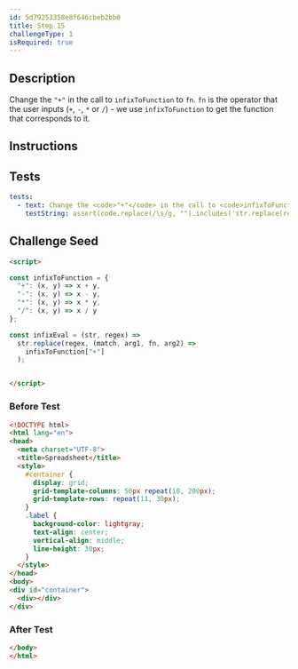 ```yaml
---
id: 5d79253358e8f646cbeb2bb0
title: Step 15
challengeType: 1
isRequired: true
---
```


## Description
<section id='description'>
Change the <code>"+"</code> in the call to <code>infixToFunction</code> to <code>fn</code>.
<code>fn</code> is the operator that the user inputs (<code>+</code>, <code>-</code>, <code>*</code> or <code>/</code>) - we use <code>infixToFunction</code> to get the function that corresponds to it.
</section>

## Instructions
<section id='instructions'>

</section>

## Tests
<section id='tests'>

```yml
tests:
  - text: Change the <code>"+"</code> in the call to <code>infixToFunction</code> to <code>fn</code>.
    testString: assert(code.replace(/\s/g, "").includes('str.replace(regex,(match,arg1,fn,arg2)=>infixToFunction[fn])'));

```

</section>

## Challenge Seed
<section id='challengeSeed'>

<div id='html-seed'>

```html
<script>

const infixToFunction = {
  "+": (x, y) => x + y,
  "-": (x, y) => x - y,
  "*": (x, y) => x * y,
  "/": (x, y) => x / y
};

const infixEval = (str, regex) =>
  str.replace(regex, (match, arg1, fn, arg2) =>
    infixToFunction["+"]
  );


</script>
```

</div>


### Before Test
<div id='html-setup'>

```html
<!DOCTYPE html>
<html lang="en">
<head>
  <meta charset="UTF-8">
  <title>Spreadsheet</title>
  <style>
    #container {
      display: grid;
      grid-template-columns: 50px repeat(10, 200px);
      grid-template-rows: repeat(11, 30px);
    }
    .label {
      background-color: lightgray;
      text-align: center;
      vertical-align: middle;
      line-height: 30px;
    }
  </style>
</head>
<body>
<div id="container">
  <div></div>
</div>
```

</div>


### After Test
<div id='html-teardown'>

```html
</body>
</html>
```

</div>


</section>
